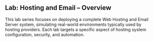 ## Lab: Hosting and Email – Overview

This lab series focuses on deploying a complete Web Hosting and Email Server system, simulating real-world environments typically used by hosting providers. Each lab targets a specific aspect of hosting system configuration, security, and automation.

